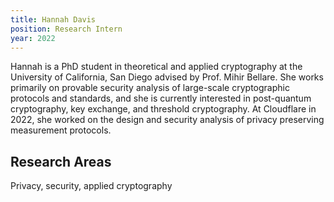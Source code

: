 ```yaml
---
title: Hannah Davis
position: Research Intern
year: 2022
---
```


Hannah is a PhD student in theoretical and applied cryptography at the University of California, San Diego advised by Prof. Mihir Bellare. She works primarily on provable security analysis of large-scale cryptographic protocols and standards, and she is currently interested in post-quantum cryptography, key exchange, and threshold cryptography.  At Cloudflare in 2022, she worked on the design and security analysis of privacy preserving measurement protocols.

## Research Areas
Privacy, security, applied cryptography
